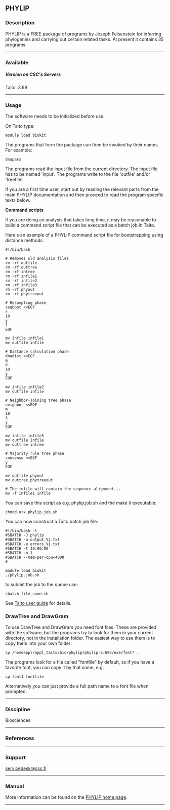 ## PHYLIP

### Description

PHYLIP  is  a FREE  package  of  programs  by Joseph  Felsenstein  for
inferring  phylogenies  and carrying  out  certain  related tasks.  At
present it contains 35 programs.

------------------------------------------------------------------------

### Available

##### Version on CSC's Servers

  
Taito: 3.69

------------------------------------------------------------------------

### Usage

The software needs to be initialized before use.

On Taito type:

    module load biokit

The programs that form the package can then be invoked by their names.
For example:

    dnapars

The programs read the input file from the current directory. The input
file has to be named 'input'. The programs write to the file 'outfile'
and/or 'treefile'.

If you are a first time user,  start out by reading the relevant parts
from  the main  PHYLIP  documentation  and then  proceed  to read  the
program specific texts below.

**Command scripts**

If  you  are  doing an  analysis  that  takes  long  time, it  may  be
reasonable to  build a command script  file that can be  executed as a
batch job in Taito.

Here's an  example of a  PHYLIP command script file  for bootstrapping
using distance methods.

    #!/bin/bash

    # Removes old analysis files
    rm -rf outfile
    rm -rf outtree
    rm -rf intree
    rm -rf infile1
    rm -rf infile2
    rm -rf infile3
    rm -rf phyout
    rm -rf phytreeout

    # Resampling phase
    seqboot <<EOF
    r
    10
    y
    1
    EOF

    mv infile infile1
    mv outfile infile

    # Distance calculation phase
    dnadist <<EOF
    m
    d
    10
    y
    EOF

    mv infile infile2
    mv outfile infile

    # Neighbor-joining tree phase
    neighbor <<EOF
    m
    10
    3
    y
    EOF

    mv infile infile3
    mv outfile infile
    mv outtree intree

    # Majority rule tree phase
    consense <<EOF
    y
    EOF

    mv outfile phyout
    mv outtree phytreeout

    # The infile will contain the sequence alignment...
    mv -f infile1 infile

You  can save  this  script  as e.g.  phylip.job.sh  and  the make  it
executable:

    chmod u+x phylip.job.sh

You can now construct a Taito batch job file:

    #!/bin/bash -l
    #SBATCH -J phylip
    #SBATCH -o output_%j.txt
    #SBATCH -e errors_%j.txt
    #SBATCH -t 10:00:00
    #SBATCH -n 1
    #SBATCH --mem-per-cpu=4000
    #

    module load biokit
    ./phylip.job.sh

to submit the job to the queue use:

    sbatch file_name.sh

See [Taito user guide] for details.

### DrawTree and DrawGram

To use DrawTree  and DrawGram you need font files.  These are provided
with  the software,  but the  programs try  to look  for them  in your
current directory, not in the  installation folder. The easiest way to
use them is to copy them into your own folder:

    cp /homeappl/appl_taito/bio/phylip/phylip-3.695/exe/font* .

The programs look  for a file called "fontfile" by  default, so if you
have a favorite font, you can copy it by that name, e.g.

    cp font1 fontfile

Alternatively you  can just provide  a full path  name to a  font file
when prompted.

------------------------------------------------------------------------

### Discipline

Biosciences  

------------------------------------------------------------------------

### References

------------------------------------------------------------------------

### Support

servicedesk@csc.fi

------------------------------------------------------------------------

### Manual

More information can be found on the [PHYLIP home page].

------------------------------------------------------------------------

  [Taito user guide]: http://research.csc.fi/taito-batch-jobs
  [PHYLIP home page]: http://evolution.genetics.washington.edu/phylip/phylip.html
